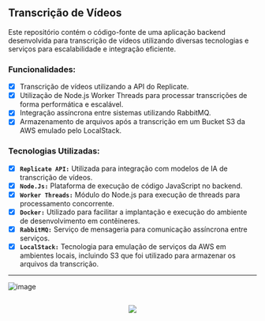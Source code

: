 ## Transcrição de Vídeos
Este repositório contém o código-fonte de uma aplicação backend desenvolvida 
para transcrição de vídeos utilizando diversas tecnologias e serviços para escalabilidade e integração eficiente.

### Funcionalidades:
- [x] Transcrição de vídeos utilizando a API do Replicate.
- [x] Utilização de Node.js Worker Threads para processar transcrições de forma performática e escalável.
- [x] Integração assíncrona entre sistemas utilizando RabbitMQ.
- [x] Armazenamento de arquivos após a transcrição em um Bucket S3 da AWS emulado pelo LocalStack.
      
### Tecnologias Utilizadas:
- [x] **`Replicate API:`** Utilizada para integração com modelos de IA de transcrição de vídeos. 
- [x] **`Node.Js:`** Plataforma de execução de código JavaScript no backend.
- [x] **`Worker Threads:`** Módulo do Node.js para execução de threads para processamento concorrente.
- [x] **`Docker:`** Utilizado para facilitar a implantação e execução do ambiente de desenvolvimento em contêineres.
- [x] **`RabbitMQ:`** Serviço de mensageria para comunicação assíncrona entre serviços.
- [x] **`LocalStack:`** Tecnologia para emulação de serviços da AWS em ambientes locais, incluindo S3 que foi utilizado para armazenar os arquivos da transcrição.
<hr>

![image](https://github.com/user-attachments/assets/52d261eb-bfcd-425a-938f-8cc5e40a1bd1)



##
<p align="center">
    <img src="https://www.aikonbox.com.br/icons?i=javascript,nodejs,docker,prisma,postgresql,aws&t=40" />
</p>
